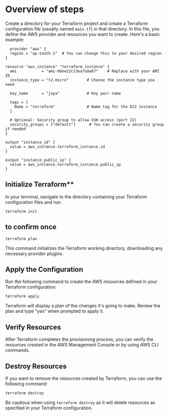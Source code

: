 # Overview of steps

Create a directory for your Terraform project and create a Terraform configuration file (usually named `main.tf`) in that directory. In this file, you define the AWS provider and resources you want to create. Here's a basic example:

```hcl
  provider "aws" {
  region = "ap-south-1"  # You can change this to your desired region
}

resource "aws_instance" "terraform_instance" {
  ami           = "ami-0dee22c13ea7a9a67"    # Replace with your AMI ID
  instance_type = "t2.micro"        # Choose the instance type you need

  key_name      = "jaya"            # Key pair name

  tags = {
    Name = "terraform"              # Name tag for the EC2 instance
  }

  # Optional: Security group to allow SSH access (port 22)
  security_groups = ["default"]      # You can create a security group if needed
}

output "instance_id" {
  value = aws_instance.terraform_instance.id
}

output "instance_public_ip" {
  value = aws_instance.terraform_instance.public_ip
}

```

## Initialize Terraform**

In your terminal, navigate to the directory containing your Terraform configuration files and run:

```
terraform init
```
## to confirm once
```
terraform plan
```
This command initializes the Terraform working directory, downloading any necessary provider plugins.

## Apply the Configuration

Run the following command to create the AWS resources defined in your Terraform configuration:

```
terraform apply
```

Terraform will display a plan of the changes it's going to make. Review the plan and type "yes" when prompted to apply it.

## Verify Resources

After Terraform completes the provisioning process, you can verify the resources created in the AWS Management Console or by using AWS CLI commands.

## Destroy Resources

If you want to remove the resources created by Terraform, you can use the following command:

```
terraform destroy
```

Be cautious when using `terraform destroy` as it will delete resources as specified in your Terraform configuration.
